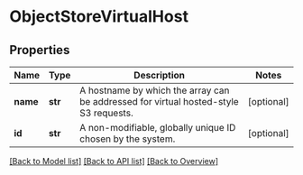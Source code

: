# ObjectStoreVirtualHost

## Properties
Name | Type | Description | Notes
------------ | ------------- | ------------- | -------------
**name** | **str** | A hostname by which the array can be addressed for virtual hosted-style S3 requests. | [optional] 
**id** | **str** | A non-modifiable, globally unique ID chosen by the system. | [optional] 

[[Back to Model list]](index.md#documentation-for-models) [[Back to API list]](index.md#endpoint-properties) [[Back to Overview]](index.md)


